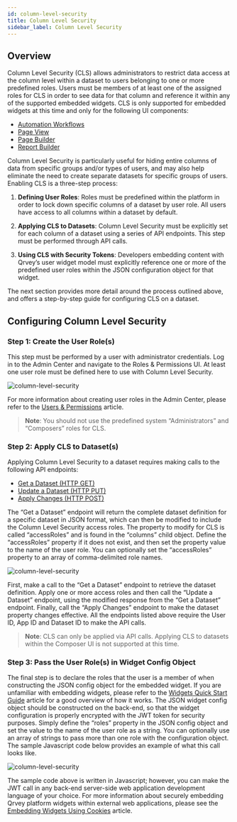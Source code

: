 ```yaml
---
id: column-level-security
title: Column Level Security
sidebar_label: Column Level Security
---
```


<div style={{textAlign: "justify"}}>

## Overview

Column Level Security (CLS) allows administrators to restrict data access at the column level within a dataset to users belonging to one or more predefined roles.  Users must be members of at least one of the assigned roles for CLS in order to see data for that column and reference it within any of the supported embedded widgets.  CLS is only supported for embedded widgets at this time and only for the following UI components:

* <a href="/docs/embedding/widgets/automation/widget-automation/">Automation Workflows </a>
* <a href="/docs/embedding/widgets/app-building/widget-page-view/">Page View </a>
* <a href="/docs/embedding/widgets/app-building/widget-page-builder/">Page Builder </a>
* <a href="/docs/embedding/widgets/app-building/widget-report-builder/">Report Builder</a>

Column Level Security is particularly useful for hiding entire columns of data from specific groups and/or types of users, and may also help eliminate the need to create separate datasets for specific groups of users.  Enabling CLS is a three-step process:

1. **Defining User Roles**:  Roles must be predefined within the platform in order to lock down specific columns of a dataset by user role.  All users have access to all columns within a dataset by default.

2. **Applying CLS to Datasets**:  Column Level Security must be explicitly set for each column of a dataset using a series of API endpoints.  This step must be performed through API calls.

3. **Using CLS with Security Tokens**:  Developers embedding content with Qrvey’s user widget model must explicitly reference one or more of the predefined user roles within the JSON configuration object for that widget.

The next section provides more detail around the process outlined above, and offers a step-by-step guide for configuring CLS on a dataset.

## Configuring Column Level Security
### Step 1:  Create the User Role(s)

This step must be performed by a user with administrator credentials.  Log in to the Admin Center and navigate to the Roles & Permissions UI.  At least one user role must be defined here to use with Column Level Security.

![column-level-security](https://s3.amazonaws.com/cdn.qrvey.com/documentation_assets/admin/Column-Level-Security/cls1.png#thumbnail) 

For more information about creating user roles in the Admin Center, please refer to the <a href="/docs/admin/roles-and-permissions/">Users & Permissions</a> article.

> **Note**:  You should not use the predefined system “Administrators” and “Composers” roles for CLS. 

### Step 2:  Apply CLS to Dataset(s)

Applying Column Level Security to a dataset requires making calls to the following API endpoints:

* <a href="https://qrvey.stoplight.io/docs/qrvey-api-doc/b3A6MjgyMjcxNDE" target="_blank">Get a Dataset (HTTP GET)</a>
* <a href="https://qrvey.stoplight.io/docs/qrvey-api-doc/b3A6MjgyMjcxNDI-update-a-dataset" target="_blank">Update a Dataset (HTTP PUT)</a>
* <a href="https://qrvey.stoplight.io/docs/qrvey-api-doc/b3A6MjgyMjcxNDg-apply-changes" target="_blank">Apply Changes (HTTP POST)</a>

The “Get a Dataset” endpoint will return the complete dataset definition for a specific dataset in JSON format, which can then be modified to include the Column Level Security access roles.  The property to modify for CLS is called “accessRoles” and is found in the “columns” child object.  Define the “accessRoles” property if it does not exist, and then set the property value to the name of the user role.  You can optionally set the “accessRoles” property to an array of comma-delimited role names.

![column-level-security](https://s3.amazonaws.com/cdn.qrvey.com/documentation_assets/admin/Column-Level-Security/cls2.png#thumbnail-60) 


First, make a call to the “Get a Dataset” endpoint to retrieve the dataset definition.  Apply one or more access roles and then call the “Update a Dataset” endpoint, using the modified response from the “Get a Dataset” endpoint.  Finally, call the “Apply Changes” endpoint to make the dataset property changes effective.  All the endpoints listed above require the User ID, App ID and Dataset ID to make the API calls.

> **Note**:  CLS can only be applied via API calls.  Applying CLS to datasets within the Composer UI is not supported at this time.

### Step 3:  Pass the User Role(s) in Widget Config Object

The final step is to declare the roles that the user is a member of when constructing the JSON config object for the embedded widget.  If you are unfamiliar with embedding widgets, please refer to the <a href="/docs/embedding/widgets/widget-intro/"> Widgets Quick Start Guide</a> article for a good overview of how it works.  The JSON widget config object should be constructed on the back-end, so that the widget configuration is properly encrypted with the JWT token for security purposes.  Simply define the “roles” property in the JSON config object and set the value to the name of the user role as a string.  You can optionally use an array of strings to pass more than one role with the configuration object.  The sample Javascript code below provides an example of what this call looks like.

![column-level-security](https://s3.amazonaws.com/cdn.qrvey.com/documentation_assets/admin/Column-Level-Security/cls3.png#thumbnail-60) 

The sample code above is written in Javascript; however, you can make the JWT call in any back-end server-side web application development language of your choice.  For more information about securely embedding Qrvey platform widgets within external web applications, please see the <a href="/docs/embedding/widgets/widget-embedding-using-cookies/">Embedding Widgets Using Cookies</a> article.

</div>

